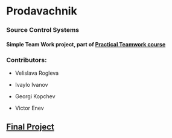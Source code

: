 # Prodavachnik

### Source Control Systems 

#### Simple Team Work project, part of [Practical Teamwork course]( https://softuni.bg/trainings/1799/practical-teamwork-sept-2017) 
 
  		  
 ### Contributors:	
 
  - Velislava Rogleva
  		  
  - Ivaylo Ivanov		  
  		  
  - Georgi Kopchev
 
  - Victor Enev
  
  ## [Final Project](https://github.com/IvoIvanov77/TravelGuideSoftUniTeamwork) 
 

